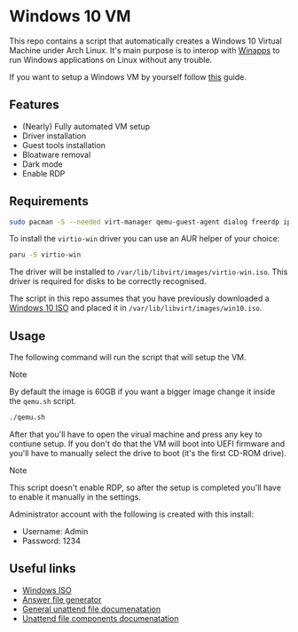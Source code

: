 # Windows 10 VM

This repo contains a script that automatically creates a Windows 10 Virtual
Machine under Arch Linux. It's main purpose is to interop with
[Winapps](https://github.com/winapps-org/winapps) to run Windows applications on
Linux without any trouble.

If you want to setup a Windows VM by yourself follow
[this](https://github.com/winapps-org/winapps/blob/main/docs/libvirt.md) guide.

## Features

- (Nearly) Fully automated VM setup
- Driver installation
- Guest tools installation
- Bloatware removal
- Dark mode
- Enable RDP

## Requirements

```bash
sudo pacman -S --needed virt-manager qemu-guest-agent dialog freerdp iproute2 libnotify openbsd-netcat cdrtools
```

To install the `virtio-win` driver you can use an AUR helper of your choice:

```bash
paru -S virtio-win
```

The driver will be installed to `/var/lib/libvirt/images/virtio-win.iso`. This
driver is required for disks to be correctly recognised.

The script in this repo assumes that you have previously downloaded a
[Windows 10 ISO](https://www.microsoft.com/en-us/software-download/windows10ISO)
and placed it in `/var/lib/libvirt/images/win10.iso`.

## Usage

The following command will run the script that will setup the VM.

> [!NOTE]
> By default the image is 60GB if you want a bigger image change it inside the
> `qemu.sh` script.

```bash
./qemu.sh
```

After that you'll have to open the virual machine and press any key to contiune
setup. If you don't do that the VM will boot into UEFI firmware and you'll have
to manually select the drive to boot (it's the first CD-ROM drive).

> [!NOTE]
> This script doesn't enable RDP, so after the setup is completed you'll have to
> enable it manually in the settings.

Administrator account with the following is created with this install:

- Username: Admin
- Password: 1234

## Useful links

- [Windows ISO](https://www.microsoft.com/en-us/software-download/windows10ISO)
- [Answer file generator](https://schneegans.de/windows/unattend-generator/)
- [General unattend file documenatation](https://learn.microsoft.com/en-us/windows-hardware/manufacture/desktop/update-windows-settings-and-scripts-create-your-own-answer-file-sxs?view=windows-10)
- [Unattend file components documenatation](https://learn.microsoft.com/en-us/windows-hardware/customize/desktop/unattend/components-b-unattend)
